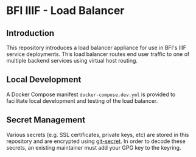 # BFI IIIF - Load Balancer

## Introduction

This repository introduces a load balancer appliance for use in BFI's
IIIF service deployments. This load balancer routes end user traffic to
one of multiple backend services using virtual host routing.

## Local Development

A Docker Compose manifest `docker-compose.dev.yml` is provided to
facilitate local development and testing of the load balancer.

## Secret Management

Various secrets (e.g. SSL certificates, private keys, etc) are stored in
this repository and are encrypted using
[git-secret](https://git-secret.io/). In order to decode these secrets,
an existing maintainer must add your GPG key to the keyring.
